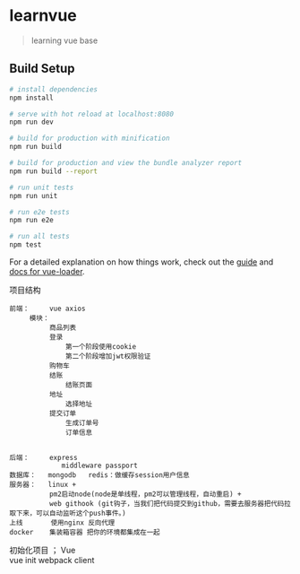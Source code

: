 # learnvue

> learning vue base

## Build Setup

``` bash
# install dependencies
npm install

# serve with hot reload at localhost:8080
npm run dev

# build for production with minification
npm run build

# build for production and view the bundle analyzer report
npm run build --report

# run unit tests
npm run unit

# run e2e tests
npm run e2e

# run all tests
npm test
```

For a detailed explanation on how things work, check out the [guide](http://vuejs-templates.github.io/webpack/) and [docs for vue-loader](http://vuejs.github.io/vue-loader).

项目结构

    前端：     vue axios
         模块：
              商品列表
              登录
                  第一个阶段使用cookie
                  第二个阶段增加jwt权限验证
              购物车
              结账
                  结账页面
              地址
                  选择地址
              提交订单
                  生成订单号
                  订单信息


    后端：     express
                 middleware passport
    数据库：   mongodb   redis：做缓存session用户信息
    服务器：   linux +
              pm2启动node(node是单线程，pm2可以管理线程，自动重启) +
              web githook (git钩子，当我们把代码提交到github，需要去服务器把代码拉取下来，可以自动监听这个push事件。)
    上线       使用nginx 反向代理
    docker    集装箱容器 把你的环境都集成在一起



初始化项目 ；
   Vue    
   vue init webpack client
